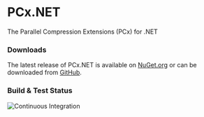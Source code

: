 # PCx.NET
The Parallel Compression Extensions (PCx) for .NET

### Downloads

The latest release of PCx.NET is available on [NuGet.org](https://www.nuget.org/packages/PCx.IO.Compression) or can be downloaded from [GitHub](https://github.com/Rtwo-Dtwo/PCx.NET/releases).

### Build & Test Status

![Continuous Integration](https://christianwinter.visualstudio.com/_apis/public/build/definitions/9dd7647b-edd6-41bd-89b6-e183bcdaeb1b/7/badge)
